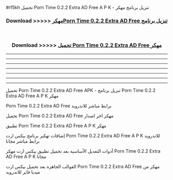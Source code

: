 #rf5kh تحميل Porn Time 0.2.2 Extra AD Free  A P K - تنزيل برنامج مهكر



<div align="center">
<h3>Download >>>>> <a href="https://runaway1.web.app/?sq=Porn Time 0.2.2 Extra AD Free ">مهكرPorn Time 0.2.2 Extra AD Free  تنزيل برنامج</a></h3><br>

<h3>Download >>>>> <a href="https://runaway1.web.app/?sq=Porn Time 0.2.2 Extra AD Free ">تحميل Porn Time 0.2.2 Extra AD Free  مهكر</a></h3>
</div>


----------------------------------------------------------

----------------------------------------------------------

----------------------------------------------------------

----------------------------------------------------------

----------------------------------------------------------

----------------------------------------------------------

----------------------------------------------------------

تحميل Porn Time 0.2.2 Extra AD Free  APK - تنزيل برنامج Porn Time 0.2.2 Extra AD Free  A P K مهكر

Porn Time 0.2.2 Extra AD Free  برابط مباشر للاندرويد

تحميل Porn Time 0.2.2 Extra AD Free  مهكر اخر اصدار

تطبيق Porn Time 0.2.2 Extra AD Free  A P K مهكر

إضافات تهكير برنامج بيكس ارت Porn Time 0.2.2 Extra AD Free  A P K للاندرويد برابط مباشر مجانا

أدوات التعديل الأساسية بعد تحميل تطبيق بيكس ارت مهكر Porn Time 0.2.2 Extra AD Free  A P K مجانا

القوالب الجاهزة بعد تحميل بيكس ارت Porn Time 0.2.2 Extra AD Free  مهكر من ميديا فاير للاندرويد


